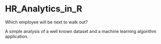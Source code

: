# HR_Analytics_in_R

Which employee will be next to walk out?

A simple analysis of a well known dataset and a machine learning algorithm application.
